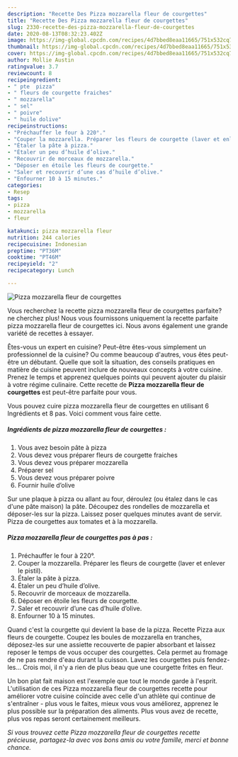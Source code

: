 ```yaml
---
description: "Recette Des Pizza mozzarella fleur de courgettes"
title: "Recette Des Pizza mozzarella fleur de courgettes"
slug: 2330-recette-des-pizza-mozzarella-fleur-de-courgettes
date: 2020-08-13T08:32:23.402Z
image: https://img-global.cpcdn.com/recipes/4d7bbed8eaa11665/751x532cq70/pizza-mozzarella-fleur-de-courgettes-photo-principale-de-la-recette.jpg
thumbnail: https://img-global.cpcdn.com/recipes/4d7bbed8eaa11665/751x532cq70/pizza-mozzarella-fleur-de-courgettes-photo-principale-de-la-recette.jpg
cover: https://img-global.cpcdn.com/recipes/4d7bbed8eaa11665/751x532cq70/pizza-mozzarella-fleur-de-courgettes-photo-principale-de-la-recette.jpg
author: Mollie Austin
ratingvalue: 3.7
reviewcount: 8
recipeingredient:
- " pte  pizza"
- " fleurs de courgette fraiches"
- " mozzarella"
- " sel"
- " poivre"
- " huile dolive"
recipeinstructions:
- "Préchauffer le four à 220°."
- "Couper la mozzarella. Préparer les fleurs de courgette (laver et enlever le pistil)."
- "Étaler la pâte à pizza."
- "Étaler un peu d’huile d’olive."
- "Recouvrir de morceaux de mozzarella."
- "Déposer en étoile les fleurs de courgette."
- "Saler et recouvrir d’une cas d’huile d’olive."
- "Enfourner 10 à 15 minutes."
categories:
- Resep
tags:
- pizza
- mozzarella
- fleur

katakunci: pizza mozzarella fleur 
nutrition: 244 calories
recipecuisine: Indonesian
preptime: "PT36M"
cooktime: "PT46M"
recipeyield: "2"
recipecategory: Lunch

---
```



![Pizza mozzarella fleur de courgettes](https://img-global.cpcdn.com/recipes/4d7bbed8eaa11665/751x532cq70/pizza-mozzarella-fleur-de-courgettes-photo-principale-de-la-recette.jpg)

Vous recherchez la recette pizza mozzarella fleur de courgettes parfaite? ne cherchez plus! Nous vous fournissons uniquement la recette parfaite pizza mozzarella fleur de courgettes ici. Nous avons également une grande variété de recettes à essayer.

Êtes-vous un expert en cuisine? Peut-être êtes-vous simplement un professionnel de la cuisine? Ou comme beaucoup d'autres, vous êtes peut-être un débutant. Quelle que soit la situation, des conseils pratiques en matière de cuisine peuvent inclure de nouveaux concepts à votre cuisine. Prenez le temps et apprenez quelques points qui peuvent ajouter du plaisir à votre régime culinaire. Cette recette de <strong> Pizza mozzarella fleur de courgettes </strong> est peut-être parfaite pour vous.

<!--inarticleads1-->

Vous pouvez cuire pizza mozzarella fleur de courgettes en utilisant 6 Ingrédients et 8 pas. Voici comment vous faire cette.

##### Ingrédients de pizza mozzarella fleur de courgettes :

1. Vous avez besoin  pâte à pizza
1. Vous devez vous préparer  fleurs de courgette fraiches
1. Vous devez vous préparer  mozzarella
1. Préparer  sel
1. Vous devez vous préparer  poivre
1. Fournir  huile d’olive


Sur une plaque à pizza ou allant au four, déroulez (ou étalez dans le cas d&#39;une pâte maison) la pâte. Découpez des rondelles de mozzarella et déposer-les sur la pizza. Laissez poser quelques minutes avant de servir. Pizza de courgettes aux tomates et à la mozzarella. 

<!--inarticleads2-->

##### Pizza mozzarella fleur de courgettes pas à pas :

1. Préchauffer le four à 220°.
1. Couper la mozzarella. Préparer les fleurs de courgette (laver et enlever le pistil).
1. Étaler la pâte à pizza.
1. Étaler un peu d’huile d’olive.
1. Recouvrir de morceaux de mozzarella.
1. Déposer en étoile les fleurs de courgette.
1. Saler et recouvrir d’une cas d’huile d’olive.
1. Enfourner 10 à 15 minutes.


Quand c&#39;est la courgette qui devient la base de la pizza. Recette Pizza aux fleurs de courgette. Coupez les boules de mozzarella en tranches, déposez-les sur une assiette recouverte de papier absorbant et laissez reposer le temps de vous occuper des courgettes. Cela permet au fromage de ne pas rendre d&#39;eau durant la cuisson. Lavez les courgettes puis fendez-les… Crois moi, il n&#39;y a rien de plus beau que une courgette frites en fleur. 

<!--inarticleads1-->

<p>
Un bon plat fait maison est l'exemple que tout le monde garde à l'esprit. L'utilisation de ces Pizza mozzarella fleur de courgettes recette pour améliorer votre cuisine coïncide avec celle d'un athlète qui continue de s'entraîner - plus vous le faites, mieux vous vous améliorez, apprenez le plus possible sur la préparation des aliments. Plus vous avez de recette, plus vos repas seront certainement meilleurs.
</p>

<p>
<i>Si vous trouvez cette Pizza mozzarella fleur de courgettes recette précieuse, partagez-la avec vos bons amis ou votre famille, merci et bonne chance.</i>
</p>
